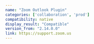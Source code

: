 ```yaml
---
name: "Zoom Outlook Plugin"
categories: ['collaboration', 'prod']
compatibility: native
display_result: "Compatible"
version_from: "2.14.0.0"
link: https://support.zoom.us
---
```

